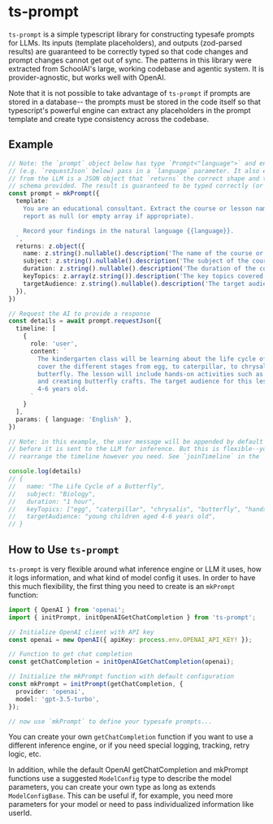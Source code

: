 # ts-prompt

`ts-prompt` is a simple typescript library for constructing typesafe prompts for LLMs. Its inputs
(template placeholders), and outputs (zod-parsed results) are guaranteed to be correctly typed
so that code changes and prompt changes cannot get out of sync. The patterns in this library were
extracted from SchoolAI's large, working codebase and agentic system. It is provider-agnostic, but
works well with OpenAI.

Note that it is not possible to take advantage of `ts-prompt` if prompts are stored in a database--
the prompts must be stored in the code itself so that typescript's powerful engine can extract any
placeholders in the prompt template and create type consistency across the codebase.

## Example

```typescript
// Note: the `prompt` object below has type `Prompt<"language">` and enforces that all requests
// (e.g. `requestJson` below) pass in a `language` parameter. It also enforces that the response
// from the LLM is a JSON object that `returns` the correct shape and types, parsed by the zod
// schema provided. The result is guaranteed to be typed correctly (or an error will be thrown).
const prompt = mkPrompt({
  template: `
    You are an educational consultant. Extract the course or lesson name, subject, duration, key topics, and target audience. If information is not available, do not make up details--instead,
    report as null (or empty array if appropriate).

    Record your findings in the natural language {{language}}.
  `,
  returns: z.object({
    name: z.string().nullable().description('The name of the course or lesson.'),
    subject: z.string().nullable().description('The subject of the course or lesson.'),
    duration: z.string().nullable().description('The duration of the course or lesson.'),
    keyTopics: z.array(z.string()).description('The key topics covered in the course or lesson.'),
    targetAudience: z.string().nullable().description('The target audience for the course or lesson.'),
  }),
})

// Request the AI to provide a response
const details = await prompt.requestJson({
  timeline: [
    {
      role: 'user',
      content: `
        The kindergarten class will be learning about the life cycle of a butterfly. The topic will
        cover the different stages from egg, to caterpillar, to chrysalis, and finally to
        butterfly. The lesson will include hands-on activities such as observing live caterpillars
        and creating butterfly crafts. The target audience for this lesson is young children aged
        4-6 years old.
      `
    }
  ],
  params: { language: 'English' },
})

// Note: in this example, the user message will be appended by default to the system message,
// before it is sent to the LLM for inference. But this is flexible--you can arrange or
// rearrange the timeline however you need. See `joinTimeline` in the `initPrompt` function.

console.log(details)
// {
//   name: "The Life Cycle of a Butterfly",
//   subject: "Biology",
//   duration: "1 hour",
//   keyTopics: ["egg", "caterpillar", "chrysalis", "butterfly", "hands-on activities"],
//   targetAudience: "young children aged 4-6 years old",
// }
```

## How to Use `ts-prompt`

`ts-prompt` is very flexible around what inference engine or LLM it uses, how it logs information,
and what kind of model config it uses. In order to have this much flexibility, the first thing
you need to create is an `mkPrompt` function:

```typescript
import { OpenAI } from 'openai';
import { initPrompt, initOpenAIGetChatCompletion } from 'ts-prompt';

// Initialize OpenAI client with API key
const openai = new OpenAI({ apiKey: process.env.OPENAI_API_KEY! });

// Function to get chat completion
const getChatCompletion = initOpenAIGetChatCompletion(openai);

// Initialize the mkPrompt function with default configuration
const mkPrompt = initPrompt(getChatCompletion, {
  provider: 'openai',
  model: 'gpt-3.5-turbo',
});

// now use `mkPrompt` to define your typesafe prompts...
```

You can create your own `getChatCompletion` function if you want to use a different inference
engine, or if you need special logging, tracking, retry logic, etc.

In addition, while the default OpenAI getChatCompletion and mkPrompt functions use a suggested
`ModelConfig` type to describe the model parameters, you can create your own type as long as
extends `ModelConfigBase`. This can be useful if, for example, you need more parameters for your
model or need to pass individualized information like userId.
